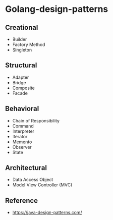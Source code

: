 # Golang-design-patterns

## Creational
- Builder
- Factory Method
- Singleton

## Structural
- Adapter
- Bridge
- Composite
- Facade

## Behavioral
- Chain of Responsibility
- Command
- Interpreter
- Iterator
- Memento
- Observer
- State

## Architectural
- Data Access Object
- Model View Controller (MVC)

## Reference
- https://java-design-patterns.com/